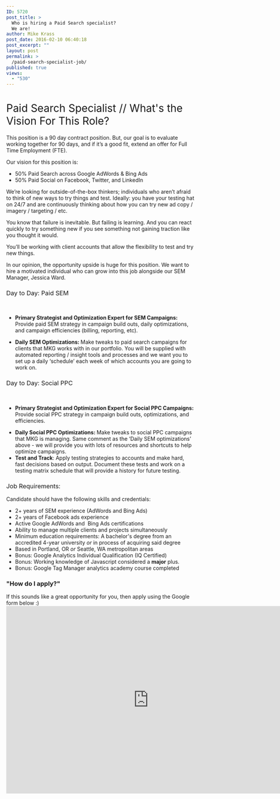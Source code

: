```yaml
---
ID: 5720
post_title: >
  Who is hiring a Paid Search specialist?
  We are!
author: Mike Krass
post_date: 2016-02-10 06:40:18
post_excerpt: ""
layout: post
permalink: >
  /paid-search-specialist-job/
published: true
views:
  - "530"
---
```

<h1><span style="font-weight: 400;">Paid Search Specialist // What's the Vision For This Role?</span></h1>
<span style="font-weight: 400;">This position is a 90 day contract position. But, our goal is to evaluate working together for 90 days, and if it’s a good fit, extend an offer for Full Time Employment (FTE).</span>

<span style="font-weight: 400;">Our vision for this position is:</span>
<ul>
	<li style="font-weight: 400;"><span style="font-weight: 400;">50% Paid Search across Google AdWords &amp; Bing Ads</span></li>
	<li style="font-weight: 400;"><span style="font-weight: 400;">50% Paid Social on Facebook, Twitter, and LinkedIn</span></li>
</ul>
<span style="font-weight: 400;">We’re looking for outside-of-the-box thinkers; individuals who aren’t afraid to think of new ways to try things and test. Ideally: you have your testing hat on 24/7 and are continuously thinking about how you can try new ad copy / imagery / targeting / etc.</span>

<span style="font-weight: 400;">You know that failure is inevitable. But failing is learning. And you can react quickly to try something new if you see something not gaining traction like you thought it would.</span>

<span style="font-weight: 400;">You’ll be working with client accounts that allow the flexibility to test and try new things.</span>

<span style="font-weight: 400;">In our opinion, the opportunity upside is huge for this position. We want to hire a motivated individual who can grow into this job alongside our SEM Manager, Jessica Ward.</span>
<h3><span style="font-weight: 400;">Day to Day: Paid SEM</span></h3>
&nbsp;
<ul>
	<li><b><b>Primary Strategist and Optimization Expert for SEM Campaigns: </b><span style="font-weight: 400;">Provide paid SEM strategy in campaign build outs, daily optimizations, and campaign efficiencies (billing, reporting, etc).</span></b></li>
</ul>
<ul>
	<li style="font-weight: 400;"><b>Daily SEM Optimizations: </b><span style="font-weight: 400;">Make tweaks to paid search campaigns for clients that MKG works with in our portfolio. You will be supplied with automated reporting / insight tools and processes and we want you to set up a daily ‘schedule’ each week of which accounts you are going to work on.</span></li>
</ul>
<h3><span style="font-weight: 400;">Day to Day: Social PPC</span></h3>
&nbsp;
<ul>
	<li><b><b>Primary Strategist and Optimization Expert for Social PPC Campaigns: </b><span style="font-weight: 400;">Provide social PPC strategy in campaign build outs, optimizations, and efficiencies.</span></b></li>
</ul>
<ul>
	<li style="font-weight: 400;"><b>Daily Social PPC Optimizations: </b><span style="font-weight: 400;">Make tweaks to social PPC campaigns that MKG is managing. Same comment as the ‘Daily SEM optimizations’ above - we will provide you with lots of resources and shortcuts to help optimize campaigns.</span></li>
	<li style="font-weight: 400;"><b>Test and Track</b><span style="font-weight: 400;">: Apply testing strategies to accounts and make hard, fast decisions based on output. Document these tests and work on a testing matrix schedule that will provide a history for future testing.</span></li>
</ul>
<h3><span style="font-weight: 400;">Job Requirements:</span></h3>
<span style="font-weight: 400;">Candidate should have the following skills and credentials:</span>
<ul>
	<li style="font-weight: 400;"><span style="font-weight: 400;">2+ years of SEM experience (AdWords and Bing Ads)</span></li>
	<li style="font-weight: 400;"><span style="font-weight: 400;">2+ years of Facebook ads experience</span></li>
	<li style="font-weight: 400;"><span style="font-weight: 400;">Active Google AdWords and  Bing Ads certifications</span></li>
	<li style="font-weight: 400;"><span style="font-weight: 400;">Ability to manage multiple clients and projects simultaneously</span></li>
	<li style="font-weight: 400;"><span style="font-weight: 400;">Minimum education requirements: A bachelor's degree from an accredited 4-year university </span><i><span style="font-weight: 400;">or </span></i><span style="font-weight: 400;">in process of acquiring said degree</span></li>
	<li style="font-weight: 400;"><span style="font-weight: 400;">Based in Portland, OR </span><i><span style="font-weight: 400;">or </span></i><span style="font-weight: 400;">Seattle, WA metropolitan areas</span></li>
	<li style="font-weight: 400;"><span style="font-weight: 400;">Bonus: </span><span style="font-weight: 400;">Google Analytics Individual Qualification (IQ Certified)</span></li>
	<li style="font-weight: 400;"><span style="font-weight: 400;">Bonus:</span><span style="font-weight: 400;"> Working knowledge of Javascript considered a </span><b>major</b><span style="font-weight: 400;"> plus.</span></li>
	<li style="font-weight: 400;"><span style="font-weight: 400;">Bonus: </span><span style="font-weight: 400;">Google Tag Manager analytics academy course completed</span></li>
</ul>
<h3>"How do I apply?"</h3>
If this sounds like a great opportunity for you, then apply using the Google form below :)

<iframe src="https://docs.google.com/forms/d/1BaJrihMrigMy07mWHuqB99PWME7AypkWNIIYHEe-knw/viewform?embedded=true" width="760" height="500" frameborder="0" marginwidth="0" marginheight="0">Loading...</iframe>